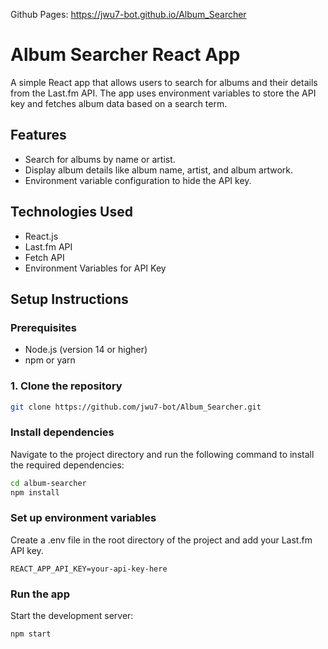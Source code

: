 Github Pages: https://jwu7-bot.github.io/Album_Searcher

# Album Searcher React App

A simple React app that allows users to search for albums and their details from the Last.fm API. The app uses environment variables to store the API key and fetches album data based on a search term.

## Features

- Search for albums by name or artist.
- Display album details like album name, artist, and album artwork.
- Environment variable configuration to hide the API key.

## Technologies Used

- React.js
- Last.fm API
- Fetch API
- Environment Variables for API Key

## Setup Instructions

### Prerequisites

- Node.js (version 14 or higher)
- npm or yarn

### 1. Clone the repository

```bash
git clone https://github.com/jwu7-bot/Album_Searcher.git
```

### Install dependencies
Navigate to the project directory and run the following command to install the required dependencies:

```bash
cd album-searcher
npm install
```

### Set up environment variables
Create a .env file in the root directory of the project and add your Last.fm API key.

```env
REACT_APP_API_KEY=your-api-key-here
```

### Run the app
Start the development server:

```bash
npm start
```


